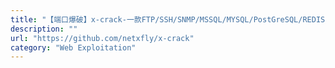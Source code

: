 ```yaml
---
title: "【端口爆破】x-crack-一款FTP/SSH/SNMP/MSSQL/MYSQL/PostGreSQL/REDIS/ElasticSearch/MONGODB弱口令爆破工具"
description: ""
url: "https://github.com/netxfly/x-crack"
category: "Web Exploitation"
---
```

